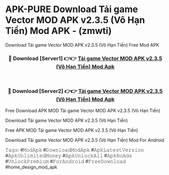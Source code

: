 # APK-PURE Download Tải game Vector MOD APK v2.3.5 (Vô Hạn Tiền) Mod APK - (zmwti)
Download Tải game Vector MOD APK v2.3.5 (Vô Hạn Tiền) Free Mod APK

<div align="center">
<h3>🔴 Download [Server1] 👉👉 <a href="https://apk-comot.site?title=Tải_game_Vector_MOD_APK_v2.3.5_(Vô_Hạn_Tiền)">Tải game Vector MOD APK v2.3.5 (Vô Hạn Tiền) Mod Apk</a></h3><br>

<h3>🔴 Download [Server2] 👉👉 <a href="https://apk-comot.site?title=Tải_game_Vector_MOD_APK_v2.3.5_(Vô_Hạn_Tiền)">Tải game Vector MOD APK v2.3.5 (Vô Hạn Tiền) Mod Apk</a></h3>
</div>


Free Download APK MOD Tải game Vector MOD APK v2.3.5 (Vô Hạn Tiền)

Download Tải game Vector MOD APK v2.3.5 (Vô Hạn Tiền) 

Free APK MOD Tải game Vector MOD APK v2.3.5 (Vô Hạn Tiền) 

Download Tải game Vector MOD APK v2.3.5 (Vô Hạn Tiền) Mod For Android

𝚃𝚊𝚐𝚜: #𝙼𝚘𝚍𝙰𝚙𝚔 #𝙳𝚘𝚠𝚗𝚕𝚘𝚊𝚍𝙼𝚘𝚍𝙰𝚙𝚔 #𝙰𝚙𝚔𝙻𝚊𝚝𝚎𝚜𝚝𝚅𝚎𝚛𝚜𝚒𝚘𝚗 #𝙰𝚙𝚔𝚄𝚗𝚕𝚒𝚖𝚒𝚝𝚎𝚍𝙼𝚘𝚗𝚎𝚢 #𝙰𝚙𝚔𝚄𝚗𝚕𝚘𝚌𝚔𝙰𝚕𝚕 #𝙰𝚙𝚔𝙽𝚘𝙰𝚍𝚜 #𝚄𝚗𝚕𝚘𝚌𝚔𝙿𝚛𝚎𝚖𝚒𝚞𝚖 #𝙵𝚘𝚛𝙰𝚗𝚍𝚛𝚘𝚒𝚍 #𝙵𝚛𝚎𝚎𝙳𝚘𝚠𝚗𝚕𝚘𝚊𝚍 #home_design_mod_apk